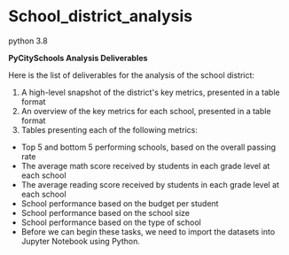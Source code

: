 # School_district_analysis
python 3.8

__PyCitySchools Analysis Deliverables__

Here is the list of deliverables for the analysis of the school district:
1. A high-level snapshot of the district's key metrics, presented in a table format
2. An overview of the key metrics for each school, presented in a table format
3. Tables presenting each of the following metrics:
- Top 5 and bottom 5 performing schools, based on the overall passing rate
- The average math score received by students in each grade level at each school
- The average reading score received by students in each grade level at each school
- School performance based on the budget per student
- School performance based on the school size
- School performance based on the type of school
- Before we can begin these tasks, we need to import the datasets into Jupyter Notebook using Python.
